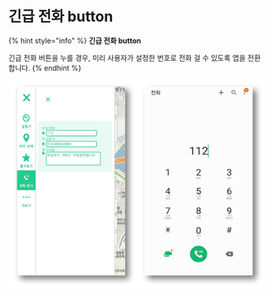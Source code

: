 # 긴급 전화 button

{% hint style="info" %}
**긴급 전화 button**

긴급 전화 버튼을 누를 경우, 미리 사용자가 설정한 번호로 전화 걸 수 있도록 앱을 전환합니다.
{% endhint %}

![](<../../../../.gitbook/assets/image (15) (1).png>)
